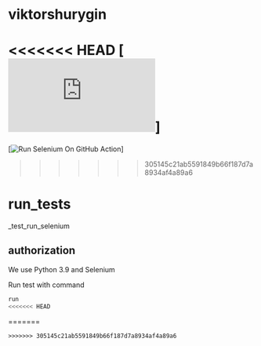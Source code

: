 # viktorshurygin
<<<<<<< HEAD
[![Run Selenium On GitHub Action](https://github.com/Vskliff/viktorshurygin/blob/main/test_site1.py)]
=======
[![Run Selenium On GitHub Action]([(https://github.com/berpress/delete_tests/actions/workflows/Selenium-Action_Template.yaml/badge.svg)](https://github.com/Vskliff/viktorshurygin/blob/main/test_site1.py)](https://github.com/Vskliff/viktorshurygin/blob/main/.github/workflows/selenium_action.yml))]
>>>>>>> 305145c21ab5591849b66f187d7a8934af4a89a6
# run_tests
_test_run_selenium


## authorization

We use Python 3.9 and Selenium 

Run test with command 

```python
run
<<<<<<< HEAD
```
=======
```
>>>>>>> 305145c21ab5591849b66f187d7a8934af4a89a6
